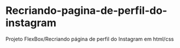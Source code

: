 # Recriando-pagina-de-perfil-do-instagram
Projeto FlexBox/Recriando página de perfil do Instagram em html/css
